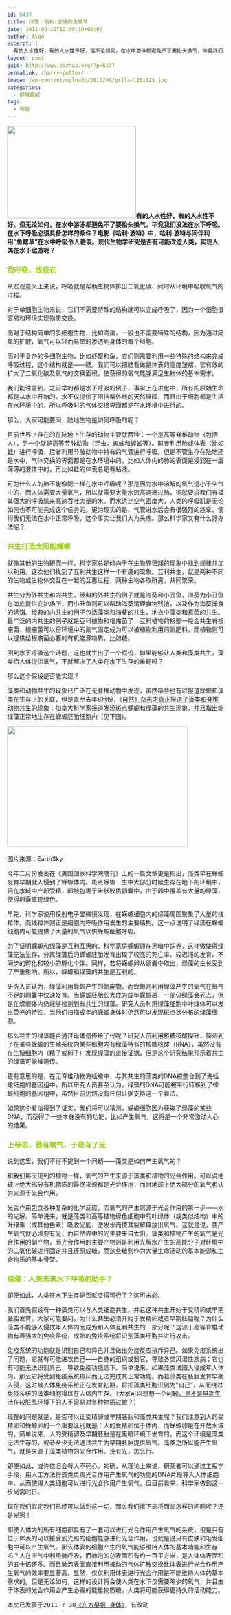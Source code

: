 ```yaml
---
id: 6437
title: 绿藻：哈利·波特的鱼鳃草
date: 2011-08-12T12:00:10+00:00
author: Axon
excerpt: |
  有的人水性好，有的人水性不好，但不论如何，在水中游泳都避免不了要抬头换气，毕竟我们没法在水下呼吸。在水下呼吸必须具备怎样的条件？电影《哈利·波特》中，哈利·波特与同伴利用“鱼鳃草”在水中呼吸令人艳羡。现代生物学研究是否有可能改造人类，实现人类在水下遨游呢？
layout: post
guid: http://www.bazhua.org/?p=6437
permalink: /harry-potter/
image: /wp-content/uploads/2011/08/gills-125x125.jpg
categories:
  - 健康趣闻
tags:
  - 呼吸
---
```

[<img class="alignleft noborder size-medium wp-image-6567" title="gills" src="/wp-content/uploads/2011/08/gills-300x214.jpg" alt="" width="300" height="214" srcset="/wp-content/uploads/2011/08/gills-300x214.jpg 300w, /wp-content/uploads/2011/08/gills-150x107.jpg 150w, /wp-content/uploads/2011/08/gills.jpg 468w" sizes="(max-width: 300px) 100vw, 300px" />](/wp-content/uploads/2011/08/gills.jpg)**有的人水性好，有的人水性不好，但无论如何，在水中游泳都避免不了要抬头换气，毕竟我们没法在水下呼吸。在水下呼吸必须具备怎样的条件？电影《哈利·波特》中，哈利·波特与同伴利用“鱼鳃草”在水中呼吸令人艳羡。现代生物学研究是否有可能改造人类，实现人类在水下遨游呢？**

### <span style="color: #99cc00;">我呼吸，故我在</span>

从宏观意义上来说，呼吸就是帮助生物体排出二氧化碳、同时从环境中吸收氧气的过程。

对于单细胞生物来说，它们不需要特殊的结构就可以完成呼吸了，因为一个细胞很容易和环境实现物质交换。

而对于结构简单的多细胞生物，比如海蜇，一般也不需要特殊的结构，因为通过简单的扩散，氧气可以轻而易举的渗透到身体的每个细胞。

而对于复杂的多细胞生物，比如虾蟹和鱼，它们则需要利用一些特殊的结构来完成呼吸过程，这个结构就是——鳃。我们可以把鳃看做是体表的高度皱褶，它有效的扩大了二氧化碳及氧气的交换面积，使获得的氧气能够满足生物体的基本需求。

我们能注意到，之前举的都是水下呼吸的例子，事实上在进化中，所有的原始生命都是从水中开始的。水不仅提供了阻挡紫外线的天然屏障，而且由于细胞都是生活在水环境中的，所以呼吸时的气体交换界面都是在水环境中进行的。

那么，大家可能要问，陆地生物是如何呼吸的呢？

目前世界上存在的在陆地上生存的动物主要就两种：一个是高等脊椎动物（包括人），另一个就是高等节肢动物（昆虫，蜘蛛和蜈蚣等）。前者利用肺或体表（比如蛙）进行呼吸，后者利用节肢动物中特有的气管进行呼吸。但是不管生存在陆地还是水中，气体交换的界面都是在水环境中的。比如人体内的肺的表面是浸润在一层薄薄的液体中的，再比如蛙的体表总是有粘液。

可为什么人的肺不能像鳃一样在水中呼吸呢？那是因为水中溶解的氧气远小于空气中的，而人体需要大量氧气，所以就需要大量水流高速通过肺，这就要求我们有极其强大的呼吸肌来高速吞吐大量的水。而水远比空气密度大，人类的呼吸肌是无论如何也不可能完成这个任务的。更为现实的是，气管进水后会有很强烈的痉挛，使得我们无法在水中正常呼吸。这个事实让我们大为头疼。那么科学家又有什么好办法呢？

### <span style="color: #99cc00;">共生打造太阳能蝾螈</span>

就像其他的生物研究一样，科学家总是倾向于在生物界已知的现象中找到规律并加以利用。这次他们找到了互利共生这样一个有趣的现象。互利共生，就是两种不同的生物或生物体交互在一起的互惠过程，两种生物各取所需，共同繁荣。

共生分为外共生和内共生。经典的外共生的例子就是海葵和小丑鱼，海葵为小丑鱼在海底提供庇护场所，而小丑鱼则可以帮助海葵清理食物残渣，以及作为海葵捕食的诱饵。经典的内共生的例子包括藻类和海葵的共生，地衣中藻类和真菌的共生。最广泛的内共生的例子就是豆科植物和根瘤菌了，豆科植物的根部一般会共生有根瘤菌，根瘤菌可以将环境中的氮气固定成为可以被植物利用的氮肥料，而植物则可以提供给根瘤菌必要的有机能源物质，比如糖。

回到水下呼吸这个话题，这也就生出了一个假设，如果能够让人类和藻类共生，藻类给人体提供氧气，不就解决了人类在水下生存的难题吗？

那么这个假设是否能实现？

藻类和动物共生的现象已广泛在无脊椎动物中发现，虽然早些也有过报道蝾螈和藻类在生存上的关联，但是直至去年8月份，<a href="http://www.nature.com/news/2010/100730/full/news.2010.384.html" target="_blank">《自然》杂志才真正报道了藻类和脊椎动物共生的现象</a>：加拿大科学家报道发现斑点蝾螈和绿藻的共生现象，并且指出能绿藻正常地生存在蝾螈胚胎细胞内（见下图）。

<div id="attachment_6577" style="width: 430px" class="wp-caption alignnone">
  <a href="http://earthsky.org/biodiversity/algae-found-living-inside-salamander-embryos"><img class="size-full wp-image-6577 " title="spotted_salamander_eggmass" src="/wp-content/uploads/2011/08/spotted_salamander_eggmass.jpg" alt="" width="420" height="279" srcset="/wp-content/uploads/2011/08/spotted_salamander_eggmass.jpg 600w, /wp-content/uploads/2011/08/spotted_salamander_eggmass-150x99.jpg 150w, /wp-content/uploads/2011/08/spotted_salamander_eggmass-300x200.jpg 300w, /wp-content/uploads/2011/08/spotted_salamander_eggmass-360x240.jpg 360w" sizes="(max-width: 420px) 100vw, 420px" /></a>
  
  <p class="wp-caption-text">
    图片来源：EarthSky
  </p>
</div>

今年二月份发表在《美国国家科学院院刊》上的一篇文章更是指出，藻类早在蝾螈发育早期就入侵到了蝾螈体内。斑点蝾螈一生中大部分时候生存在地下的环境中，但在水域中产卵受精，卵被包裹于带状胶质卵囊中，由于卵中覆盖有大量的绿藻，使得卵囊呈现绿色。

早先，科学家使用投射电子显微镜发现，在蝾螈细胞内的绿藻周围聚集了大量的线粒体。而线粒体则正是细胞内呼吸作用发生的主要结构。这一点说明了绿藻在蝾螈细胞内可能提供了大量的氧气以供蝾螈细胞呼吸。
  
为了证明蝾螈和绿藻是互利互惠的，科学家将蝾螈卵在黑暗中饲养，这样做使得绿藻无法生存，分离绿藻后的蝾螈胚胎发育出现了较高的死亡率、较迟滞的发育、不同步的孵化和较小的孵化个体。同样，若将蝾螈卵从卵囊中取出，绿藻的生长受到了严重影响。所以，蝾螈和绿藻的共生是互利的。

<div style="display: none">
  <a href='http://loanssonline.com/'>payday loans online</a>
</div>

研究人员认为，绿藻利用蝾螈产生的氮废物，而蝾螈则利用绿藻产生的氧气在氧气不足的卵囊中快速发育。当蝾螈胚胎长大成为成年蝾螈后，一部分绿藻会死去，但是在蝾螈体内仍能够检测到有共生的绿藻。研究人员利用绿藻细胞中叶绿体可以发出荧光的特性，当他们扫描成年的蝾螈身体时仍然可以发现斑点状分布的绿藻细胞。

那么共生的绿藻能否通过母体遗传给子代呢？研究人员利用核糖核酸探针，探测到了在某些蝾螈的生殖系统内某些细胞内有绿藻特有的核糖核酸（RNA），虽然没有在生殖细胞内（精子或卵子）发现绿藻的直接证据，但是这个研究结果预示着共生的绿藻可能被遗传。

更有意思的是，在无脊椎动物海蛞蝓中，与其共生的藻类的DNA被整合到了海蛞蝓细胞的基因组中，所以研究人员甚至认为，绿藻的DNA可能被平行转移到了蝾螈细胞的基因组中，虽然目前仍然没有任何证据支持这一个看法。
  
如果这个看法得到了证实，我们将可以猜测，蝾螈细胞因为获取了绿藻的某些DNA，而获得了一些本身没有的功能，比如产生氧气，这将是一个非常激动人心的结果。

### <span style="color: #99cc00;">上帝说，要有氧气，于是有了光</span>

说到这里，我们不得不提到一个问题——藻类是如何产生氧气的？
  
和我们每天见到的植物一样，氧气的产生来源于藻类和植物的光合作用。可以说地球上绝大部分有机物质的最终来源都是光合作用，而且地球上绝大部分的氧气也认为来源于光合作用。
  
光合作用包含各种复杂的化学反应，而氧气的产生则源于光合作用的第一步——水的光解。简单说来，就是藻类和高等植物绿色细胞中的叶绿体（或类似结构）中的叶绿素（或其他色素）吸收光能，激发水而使其裂解释放出氧气。这就是说，要产生氧气就必须要有光，而自然界中的光主要来自太阳。藻类和植物产生的氧气是光合作用的副产物，而光合作用的主要产物则是利用光解水产生的高能分子对环境中的二氧化碳进行固定并且还原成糖，而这些糖则作为大量生命活动的基本能源和生命物质的基本骨架。

### <span style="color: #99cc00;">绿藻：人类未来水下呼吸的助手？</span>

即便如此，人类在水下生存是否就变得可行了？这可未必。

我们首先假设有一种藻类可以与人类细胞共生，并且这种共生开始于受精卵或早期胚胎发育。大家可能要问，为什么共生必须开始于受精卵或者早期胚胎呢？为什么藻类不能够入侵成年人体内而成为和人体互利共生的一部分呢？这源于高等脊椎动物有着强大的免疫系统，成熟的免疫系统将识别藻类细胞并进行攻击。

免疫系统的功能就是识别自己和异己并且做出免疫反应排斥异己。如果免疫系统出了问题，它就有可能进攻自己——自身的组织或器官，导致各类风湿性疾病；它也有可能无法识别异己，导致免疫功能低下。简单说来，如果藻类试图入侵成年人体内，那么它将受到免疫系统排斥而无法完成其正常功能。而若藻类在胚胎发育早期入侵，这时候人体免疫系统正在发育初期，将把藻类细胞识别为“自己”，从而绕过免疫系统的藻类细胞得以在人体内生存。（大家可以想想一个问题[，是不是早期生活在较脏乱环境下的人不容易对各种物质过敏？](http://www.bazhua.org/2011/03/barnyard-microbes-and-childhood-asthma.html)）

现在的问题就是，是否可以让受精卵或早期胚胎和藻类共生呢？我们注意到人的受精卵和蝾螈卵的一个重要区别就是：人的受精卵位于体内，而蝾螈卵是在开放水域的。简单说来，人的受精卵及早期胚胎是在黑暗环境下发育的，而这个环境是藻类无法生存的，或者至少无法通过共生为早期胚胎提供氧气。藻类之所以能产生氧气，就是来源于藻类植物的光合作用。没有光，怎么行。

即便如此，或许依旧会有人不死心。的确，从理论上来说，研究者可以通过工程学手段，用人工方法将藻类负责光合作用产生氧气的功能的DNA片段导入人体细胞中，从而使得人类细胞可以进行光合作用产生氧气。但目前看来，科学家做到这一步尚需时日。

现在我们假定我们已经可以做到这一切，那么我们接下来将面临怎样的问题呢？还是光照！

即使人体内的所有细胞都具有了一套可以进行光合作用产生氧气的系统，但是只有位于体表的可以接受到光照的细胞能够进行光合作用，也就是说只有皮肤和毛发细胞中可以产生氧气。那么体表的细胞产生的氧气能够维持人体的基本功能和生存吗？人在空气中利用肺呼吸，而肺泡的总表面积有约一百平方米，是人体体表面积的五十倍还多。而且肺泡表面直接利用被动的气体扩散交换比体表进行光合作用产生氧气的效率要显著高。显然，仅仅利用体表进行光合作用是不能维持人体的基本需求的。但是无论如何，这样的设计将会使人类在水下仅需要略少的氧气，并且由于体表的光合作用会产生必需的能量物质糖，人类将可能获得更持久的活动能力。

<pre>本文已发表于2011-7-30<a href="http://www.dfdaily.com/html/8755/2011/7/30/638240.shtml">《东方早报 身体》</a>，有改动</pre>

<div style="display: none">
  zp8497586rq
</div>
